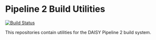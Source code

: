 Pipeline 2 Build Utilities
==========================

[![Build Status](https://travis-ci.org/daisy-consortium/pipeline-build-utils.png?branch=master)](https://travis-ci.org/daisy-consortium/pipeline-build-utils)

This repositories contain utilities for the DAISY Pipeline 2 build system.